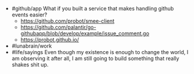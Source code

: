 - #github/app What if you built a service that makes handling github events easier?
	- https://github.com/probot/smee-client
	- https://github.com/palantir/go-githubapp/blob/develop/example/issue_comment.go
	- https://probot.github.io/
- #lunabrain/work
- #life/sayings Even though my existence is enough to change the world, I am observing it after all, I am still going to build something that really shakes shit up.